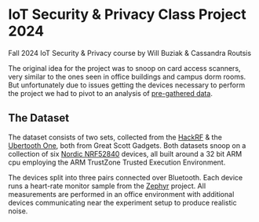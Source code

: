# IoT Security & Privacy Class Project 2024

Fall 2024 IoT Security & Privacy course by Will Buziak & Cassandra Routsis

The original idea for the project was to snoop on card access scanners, very similar to the ones seen in office buildings and campus dorm rooms. But unfortunately due to issues getting the devices necessary to perform the project we had to pivot to an analysis of [pre-gathered data](https://github.com/juliankaroliny/InSecTT_BLE_Channel_Sniff_Dataset).

## The Dataset

The dataset consists of two sets, collected from the [HackRF](https://greatscottgadgets.com/hackrf/one/) & the [Ubertooth One](https://greatscottgadgets.com/ubertoothone/), both from Great Scott Gadgets. Both datasets snoop on a collection of six [Nordic NRF52840](https://www.nordicsemi.com/Products/nRF52840) devices, all built around a 32 bit ARM cpu employing the ARM TrustZone Trusted Execution Environment. 

The devices split into three pairs connected over Bluetooth. Each device runs a heart-rate monitor sample from the [Zephyr](https://docs.zephyrproject.org/latest/samples/bluetooth/peripheral_hr/README.html) project. All measurements are performed in an office environment with additional devices communicating near the experiment setup to produce realistic noise.
